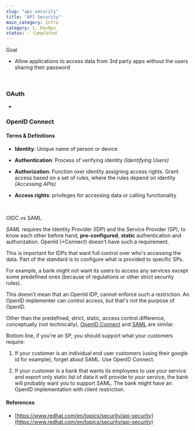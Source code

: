 ```yaml
---
slug: "api-security"
title: "API Security"
main_category: Infra
category: 1. DevOps
status: ✅ Completed
---
```


Goal

- Allow applications to access data from 3rd party apps without the users sharing their password

<br />

### OAuth

-

### OpenID Connect

#### Terms & Definitions

- **Identity**: Unique name of person or device

- **Authentication**: Process of verifying identity _(Identifying Users)_

- **Authorization**: Function over identity assigning access rights. Grant access based on a set of rules, where the rules depend on identity _(Accessing APIs)_

- **Access rights**: privileges for accessing data or calling functionality

<br />

OIDC vs SAML

*SAML* requires the Identity Provider (IDP) and the Service Provider (SP), to know each other before hand, **pre-configured**, **static** authentication and authorization. OpenId (+Connect) doesn't have such a requirement.

This is important for IDPs that want full control over who's accessing the data. Part of the standard is to configure what is provided to specific SPs.

For example, a bank might not want its users to access any services except some predefined ones (because of regulations or other strict security rules).

This doesn't mean that an OpenId IDP, cannot enforce such a restriction. An OpenID implementer can control access, but that's not the purpose of OpenID.

Other than the predefined, strict, static, access control difference, conceptually (not technically), [OpenID Connect](https://en.wikipedia.org/wiki/OpenID_Connect) and [SAML](https://en.wikipedia.org/wiki/SAML_2.0) are similar.

Bottom line, if you're an SP, you should support what your customers require:

1. If your customer is an individual end user customers (using their google id for example), forget about SAML. Use OpenID Connect.

1. If your customer is a bank that wants its employees to use your service and export only static list of data it will provide to your service, the bank will probably want you to support SAML. The bank might have an OpenID implementation with client restriction.

#### References

- [https://www.redhat.com/en/topics/security/api-security](https://www.redhat.com/en/topics/security/api-security)
